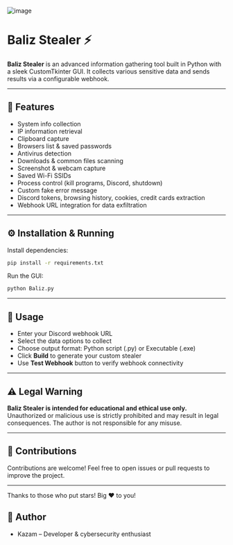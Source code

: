 ![image](https://github.com/user-attachments/assets/c0f53c12-768f-435d-9bbe-c6c2e110d4d0)


# Baliz Stealer ⚡️

**Baliz Stealer** is an advanced information gathering tool built in Python with a sleek CustomTkinter GUI. It collects various sensitive data and sends results via a configurable webhook.

---

## 🚀 Features

- System info collection  
- IP information retrieval  
- Clipboard capture  
- Browsers list & saved passwords  
- Antivirus detection  
- Downloads & common files scanning  
- Screenshot & webcam capture  
- Saved Wi-Fi SSIDs  
- Process control (kill programs, Discord, shutdown)  
- Custom fake error message  
- Discord tokens, browsing history, cookies, credit cards extraction  
- Webhook URL integration for data exfiltration

---

## ⚙️ Installation & Running

Install dependencies:

```bash
pip install -r requirements.txt
````

Run the GUI:

```bash
python Baliz.py
```

---

## 🎯 Usage

* Enter your Discord webhook URL
* Select the data options to collect
* Choose output format: Python script (.py) or Executable (.exe)
* Click **Build** to generate your custom stealer
* Use **Test Webhook** button to verify webhook connectivity

---

## ⚠️ Legal Warning

**Baliz Stealer is intended for educational and ethical use only.**
Unauthorized or malicious use is strictly prohibited and may result in legal consequences.
The author is not responsible for any misuse.

---

## 🤝 Contributions

Contributions are welcome! Feel free to open issues or pull requests to improve the project.

---

Thanks to those who put stars! Big ❤️ to you!

## 👤 Author

* Kazam – Developer & cybersecurity enthusiast

